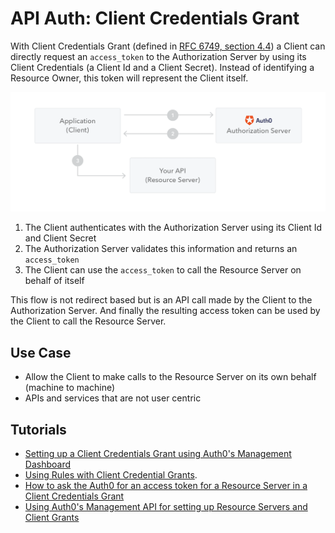 # API Auth: Client Credentials Grant

With Client Credentials Grant (defined in [RFC 6749, section 4.4](https://tools.ietf.org/html/rfc6749#section-4.4)) a Client can directly request an `access_token` to the Authorization Server by using its Client Credentials (a Client Id and a Client Secret). Instead of identifying a Resource Owner, this token will represent the Client itself.

![](/media/articles/api-auth/client-credentials-grant.png)

 1. The Client authenticates with the Authorization Server using its Client Id and Client Secret
 2. The Authorization Server validates this information and returns an `access_token`
 3. The Client can use the `access_token` to call the Resource Server on behalf of itself

This flow is not redirect based but is an API call made by the Client to the Authorization Server. And finally the resulting access token can be used by the Client to call the Resource Server.

## Use Case

 - Allow the Client to make calls to the Resource Server on its own behalf (machine to machine)
 - APIs and services that are not user centric

## Tutorials

- [Setting up a Client Credentials Grant using Auth0's Management Dashboard](/api-auth/config/using-the-auth0-dashboard)
- [Using Rules with Client Credential Grants](/api-auth/grant/using-rules).
- [How to ask the Auth0 for an access token for a Resource Server in a Client Credentials Grant](/api-auth/config/asking-for-access-tokens)
- [Using Auth0's Management API for setting up Resource Servers and Client Grants](/api-auth/config/using-the-management-api)
